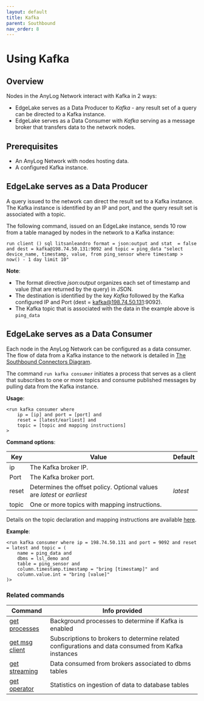 ```yaml
---
layout: default
title: Kafka
parent: Southbound
nav_order: 8
---
```

# Using Kafka

## Overview

Nodes in the AnyLog Network interact with Kafka in 2 ways:
* EdgeLake serves as a Data Producer to _Kafka_ - any result set of a query can be directed to a Kafka instance.   
* EdgeLake serves as a Data Consumer with _Kafka_ serving as a message broker that transfers data to the network nodes.  
  
## Prerequisites

* An AnyLog Network with nodes hosting data.
* A configured Kafka instance.

## EdgeLake serves as a Data Producer 

A query issued to the network can direct the result set to a Kafka instance.  
The Kafka instance is identified by an IP and port, and the query result set is associated with a topic.  

The following command, issued on an EdgeLake instance, sends 10 row from a table managed by nodes in the network to a Kafka instance:

<pre class="code-frame"><code class="language-anylog">run client () sql litsanleandro format = json:output and stat  = false and dest = kafka@198.74.50.131:9092 and topic = ping_data "select device_name, timestamp, value, from ping_sensor where timestamp > now() - 1 day limit 10"</code></pre>

**Note**:
* The format directive _json:output_ organizes each set of timestamp and value (that are returned by the query) in JSON.
* The destination is identified by the key _Kafka_ followed by the Kafka configured IP and Port (dest = kafka@198.74.50.131:9092).
* The Kafka topic that is associated with the data in the example above is `ping_data`

## EdgeLake serves as a Data Consumer

Each node in the AnyLog Network can be configured as a data consumer.  
The flow of data from a Kafka instance to the network is detailed in [The Southbound Connectors Diagram](https://github.com/AnyLog-co/documentation/blob/master/adding%20data.md#the-southbound-connectors-diagram).

The command `run kafka consumer` initiates a process that serves as a client that subscribes to one or more topics 
and consume published messages by pulling data from the Kafka instance.

**Usage**:

<pre class="code-frame"><code class="language-anylog">&lt;run kafka consumer where 
    ip = [ip] and port = [port] and 
    reset = [latest/earliest] and
    topic = [topic and mapping instructions]
&gt;</code></pre>


**Command options**:

| Key        | Value  | Default  |
| ---------- | -------| ------- |
| ip         | The Kafka broker IP. |  |
| Port       | The Kafka broker port. | |
| reset      | Determines the offset policy. Optional values are _latest_ or _earliest_| _latest_ |
| topic      | One or more topics with mapping instructions.| |

Details on the topic declaration and mapping instructions are available [here](https://github.com/AnyLog-co/documentation/blob/master/message%20broker.md#the-topic-params).  

**Example**:
<pre class="code-frame"><code class="language-anylog">&lt;run kafka consumer where ip = 198.74.50.131 and port = 9092 and reset = latest and topic = (
    name = ping_data and 
    dbms = lsl_demo and 
    table = ping_sensor and 
    column.timestamp.timestamp = "bring [timestamp]" and 
    column.value.int = "bring [value]"
)&gt;</code></pre>


### Related commands

| Command                                                          | Info provided  |
|------------------------------------------------------------------| -------|
| [get processes](https://github.com/AnyLog-co/documentation/blob/master/monitoring%20nodes.md#the-get-processes-command) | Background processes to determine if Kafka is enabled |
| [get msg client](https://github.com/AnyLog-co/documentation/blob/master/monitoring%20calls.md#get-msg-clients)          | Subscriptions to brokers to determine related configurations and data consumed from Kafka instances |
| [get streaming](https://github.com/AnyLog-co/documentation/blob/master/monitoring%20calls.md#get-streaming)             | Data consumed from brokers associated to dbms tables |
| [get operator](https://github.com/AnyLog-co/documentation/blob/master/monitoring%20calls.md#get-operator)               | Statistics on ingestion of data to database tables |
